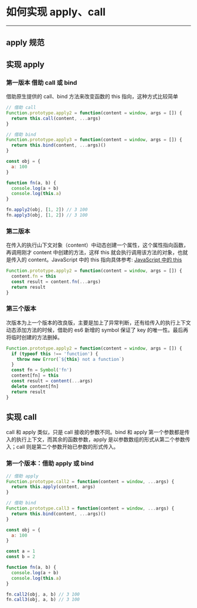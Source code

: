# 如何实现 apply、call

---

## apply 规范

## 实现 apply

### 第一版本 借助 call 或 bind

借助原生提供的 call、bind 方法来改变函数的 this 指向，这种方式比较简单

```js
// 借助 call
Function.prototype.apply2 = function(content = window, args = []) {
  return this.call(content, ...args)
}

// 借助 bind
Function.prototype.apply3 = function(content = window, args = []) {
  return this.bind(content, ...args)()
}

const obj = {
  a: 100
}

function fn(a, b) {
  console.log(a + b)
  console.log(this.a)
}

fn.apply2(obj, [1, 2]) // 3 100
fn.apply3(obj, [1, 2]) // 3 100
```

### 第二版本

在传入的执行山下文对象（content）中动态创建一个属性，这个属性指向函数，再调用刚才 content 中创建的方法，这样 this 就会执行调用该方法的对象，也就是传入的 content。JavaScript 中的 this 指向具体参考: [JavaScript 中的 this](https://github.com/tflins/front-end-notes/blob/master/doc/%E5%89%8D%E7%AB%AF%E5%9F%BA%E7%A1%80/JavaScript/this%E3%80%81bind%E3%80%81apply%E3%80%81call/JavaScript%20%E4%B8%AD%E7%9A%84%20this.md)

```js
Function.prototype.apply2 = function(content = window, args = []) {
  content.fn = this
  const result = content.fn(...args)
  return result
}
```

### 第三个版本

次版本为上一个版本的改良版，主要是加上了异常判断，还有给传入的执行上下文动态添加方法的时候，借助的 es6 新增的 symbol 保证了 key 的唯一性。最后再将临时创建的方法删掉。

```js
Function.prototype.apply2 = function(content = window, args = []) {
  if (typeof this !== 'function') {
    throw new Error(`${this} not a function`)
  }
  const fn = Symbol('fn')
  content[fn] = this
  const result = content(...args)
  delete content[fn]
  return result
}
```

## 实现 call

call 和 apply 类似，只是 call 接收的参数不同。bind 和 apply 第一个参数都是传入的执行上下文，而其余的函数参数，apply 是以参数数组的形式从第二个参数传入；call 则是第二个参数开始已参数的形式传入。

### 第一个版本：借助 apply 或 bind

```js
// 借助 apply
Function.prototype.call2 = function(content = window, ...args) {
  return this.apply(content, args)
}

// 借助 bind
Function.prototype.call3 = function(content = window, ...args) {
  return this.bind(content, ...args)()
}

const obj = {
  a: 100
}

const a = 1
const b = 2

function fn(a, b) {
  console.log(a + b)
  console.log(this.a)
}

fn.call2(obj, a, b) // 3 100
fn.call3(obj, a, b) // 3 100
```
